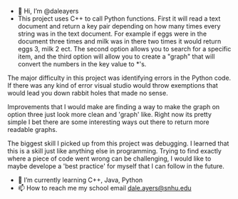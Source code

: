 - 👋 Hi, I’m @daleayers
- This project uses C++ to call Python functions. First it will read a text document and return a key pair depending on how many times every string was in the text document. For example if eggs were in the document three times and milk was in there two times it would return eggs 3, milk 2 ect. The second option allows you to search for a specific item, and the third option will allow you to create a "graph" that will convert the numbers in the key value to *'s. 

The major difficulty in this project was identifying errors in the Python code. If there was any kind of error visual studio would throw exemptions that would lead you down rabbit holes that made no sense. 

Improvements that I would make are finding a way to make the graph on option three just look more clean and 'graph' like. Right now its pretty simple I bet there are some interesting ways out there to return more readable graphs. 

The biggest skill I picked up from this project was debugging. I learned that this is a skill just like anything else in programming. Trying to find exactly where a piece of code went wrong can be challenging, I would like to maybe develope a 'best practice' for myself that I can follow in the future. 
- 🌱 I’m currently learning C++, Java, Python
- 📫 How to reach me my school email dale.ayers@snhu.edu

<!---
daleayers/daleayers is a ✨ special ✨ repository because its `README.md` (this file) appears on your GitHub profile.
You can click the Preview link to take a look at your changes.
--->
